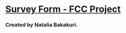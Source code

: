 # [Survey Form - FCC Project](https://theonomimc.github.io/Survey-Form/)

### Created by Natalia Bakakuri. 



